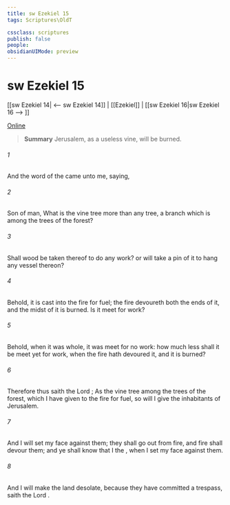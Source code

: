 ```yaml
---
title: sw Ezekiel 15
tags: Scriptures\OldT

cssclass: scriptures
publish: false
people:
obsidianUIMode: preview
---
```


# sw Ezekiel 15
[[sw Ezekiel 14| <-- sw Ezekiel 14]] | [[Ezekiel]] | [[sw Ezekiel 16|sw Ezekiel 16 --> ]]

[Online](https://churchofjesuschrist.org/study/scriptures/ot/ezek/15?lang=eng)

> __Summary__
Jerusalem, as a useless vine, will be burned.

###### 1 
And the word of the  came unto me, saying,

###### 2 
Son of man, What is the vine tree more than any tree,  a branch which is among the trees of the forest?

###### 3 
Shall wood be taken thereof to do any work? or will  take a pin of it to hang any vessel thereon?

###### 4 
Behold, it is cast into the fire for fuel; the fire devoureth both the ends of it, and the midst of it is burned. Is it meet for  work?

###### 5 
Behold, when it was whole, it was meet for no work: how much less shall it be meet yet for  work, when the fire hath devoured it, and it is burned?

###### 6 
Therefore thus saith the Lord ; As the vine tree among the trees of the forest, which I have given to the fire for fuel, so will I give the inhabitants of Jerusalem.

###### 7 
And I will set my face against them; they shall go out from  fire, and  fire shall devour them; and ye shall know that I  the , when I set my face against them.

###### 8 
And I will make the land desolate, because they have committed a trespass, saith the Lord .

